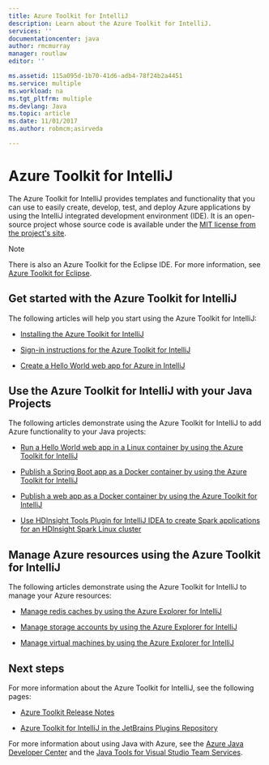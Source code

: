```yaml
---
title: Azure Toolkit for IntelliJ
description: Learn about the Azure Toolkit for IntelliJ.
services: ''
documentationcenter: java
author: rmcmurray
manager: routlaw
editor: ''

ms.assetid: 115a095d-1b70-41d6-adb4-78f24b2a4451
ms.service: multiple
ms.workload: na
ms.tgt_pltfrm: multiple
ms.devlang: Java
ms.topic: article
ms.date: 11/01/2017
ms.author: robmcm;asirveda

---
```


# Azure Toolkit for IntelliJ
The Azure Toolkit for IntelliJ provides templates and functionality that you can use to easily create, develop, test, and deploy Azure applications by using the IntelliJ integrated development environment (IDE). It is an open-source project whose source code is available under the [MIT license from the project's site](https://github.com/microsoft/azure-tools-for-java).

> [!NOTE]
> There is also an Azure Toolkit for the Eclipse IDE. For more information, see [Azure Toolkit for Eclipse](../eclipse/azure-toolkit-for-eclipse.md).
> 
> 

## Get started with the Azure Toolkit for IntelliJ
The following articles will help you start using the Azure Toolkit for IntelliJ:

* [Installing the Azure Toolkit for IntelliJ](azure-toolkit-for-intellij-installation.md)

* [Sign-in instructions for the Azure Toolkit for IntelliJ](azure-toolkit-for-intellij-sign-in-instructions.md)

* [Create a Hello World web app for Azure in IntelliJ](azure-toolkit-for-intellij-create-hello-world-web-app.md)

## Use the Azure Toolkit for IntelliJ with your Java Projects
The following articles demonstrate using the Azure Toolkit for IntelliJ to add Azure functionality to your Java projects:

* [Run a Hello World web app in a Linux container by using the Azure Toolkit for IntelliJ](azure-toolkit-for-intellij-hello-world-web-app-linux.md)

* [Publish a Spring Boot app as a Docker container by using the Azure Toolkit for IntelliJ](azure-toolkit-for-intellij-publish-spring-boot-docker-app.md)

* [Publish a web app as a Docker container by using the Azure Toolkit for IntelliJ](azure-toolkit-for-intellij-publish-as-docker-container.md)

* [Use HDInsight Tools Plugin for IntelliJ IDEA to create Spark applications for an HDInsight Spark Linux cluster](/azure/hdinsight/hdinsight-apache-spark-intellij-tool-plugin)

## Manage Azure resources using the Azure Toolkit for IntelliJ
The following articles demonstrate using the Azure Toolkit for IntelliJ to manage your Azure resources:

* [Manage redis caches by using the Azure Explorer for IntelliJ](azure-toolkit-for-intellij-managing-redis-caches-using-azure-explorer.md)

* [Manage storage accounts by using the Azure Explorer for IntelliJ](azure-toolkit-for-intellij-managing-virtual-machines-using-azure-explorer.md)

* [Manage virtual machines by using the Azure Explorer for IntelliJ](azure-toolkit-for-intellij-managing-storage-accounts-using-azure-explorer.md)

## Next steps

For more information about the Azure Toolkit for IntelliJ, see the following pages:

* [Azure Toolkit Release Notes](https://github.com/Microsoft/azure-tools-for-java/releases)

* [Azure Toolkit for IntelliJ in the JetBrains Plugins Repository](https://plugins.jetbrains.com/plugin/8053-azure-toolkit-for-intellij)

For more information about using Java with Azure, see the [Azure Java Developer Center](https://azure.microsoft.com/develop/java/) and the [Java Tools for Visual Studio Team Services](https://java.visualstudio.com/).

<!-- [!INCLUDE [azure-toolkit-for-intellij-additional-resources](../includes/azure-toolkit-for-intellij-additional-resources.md)] -->

<!-- URL List -->

[Azure Java Developer Center]: https://azure.microsoft.com/develop/java/
[Java Tools for Visual Studio Team Services]: https://java.visualstudio.com/

<!-- Temporarily Deprecated URLs -->

<!-- [Debug a Java Web App on Azure in IntelliJ]: ./app-service-web/app-service-web-debug-java-web-app-in-intellij.md -->
